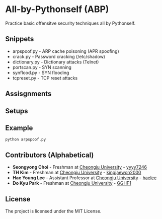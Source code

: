 # All-by-Pythonself (ABP)

Practice basic offensitve security techniques all by Pythonself.

## Snippets

* arpspoof.py - ARP cache poisoning (APR spoofing)
* crack.py - Password cracking (/etc/shadow)
* dictionary.py - Dictionary attacks (Telnet)
* portscan.py - SYN scanning
* synflood.py - SYN flooding
* tcpreset.py - TCP reset attacks

## Assisgnments

## Setups

## Example

```
python arpspoof.py
```

## Contributors (Alphabetical)

* **Seongyong Choi** - Freshman at [Cheongju University](https://www.cju.ac.kr) - [yyyy7246](https://github.com/yyyy7246)
* **TH Kim** - Freshman at [Cheongju University](https://www.cju.ac.kr) - [kingjaewon2000](https://github.com/kingjaewon2000)
* **Hae Young Lee** - Assistant Professor at [Cheongju University](https://www.cju.ac.kr) - [haelee](https://github.com/haelee)
* **Do Kyu Park** - Freshman at [Cheongju University](https://www.cju.ac.kr) - [GGHF1](https://github.com/GGHF1)

## License

The project is licensed under the MIT License.
